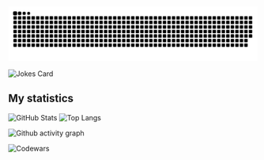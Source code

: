 <picture>
  <source media="(prefers-color-scheme: dark)" srcset="https://raw.githubusercontent.com/platane/platane/output/github-contribution-grid-snake-dark.svg">
  <source media="(prefers-color-scheme: light)" srcset="https://raw.githubusercontent.com/platane/platane/output/github-contribution-grid-snake.svg">
  <img alt="github contribution grid snake animation" src="https://raw.githubusercontent.com/platane/platane/output/github-contribution-grid-snake.svg">
</picture>

![Jokes Card](https://readme-jokes.vercel.app/api)

## My statistics
![GitHub Stats](https://github-readme-stats.vercel.app/api?username=Romanennko&show_icons=true&theme=highcontrast)
![Top Langs](https://github-readme-stats.vercel.app/api/top-langs/?username=Romanennko&layout=compact&theme=highcontrast)

![Github activity graph](https://github-readme-activity-graph.vercel.app/graph?username=Romanennko&theme=high-contrast)

![Codewars](https://www.codewars.com/users/Valentionio/badges/large)
